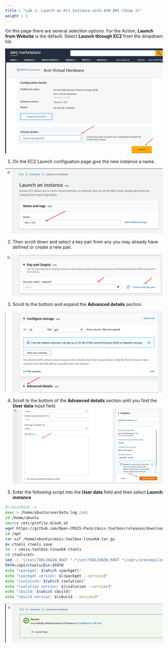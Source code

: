 ```yaml
---
title : "Lab 2: Launch an EC2 Instance with AVH AMI (Step 3)"
weight : 3
---
```


On this page there are several selection options. For the Action, **Launch from Website** is the default. Select **Launch through EC2** from the dropdown list.


![avh_overview](/static/marketplace-11.png)

1. On the EC2 Launch configuation page give the new instance a name.

![avh_overview](/static/marketplace-12.png)

2. Then scroll down and select a key pair from any you may already have defined or create a new pair.

![avh_overview](/static/marketplace-13.png)

3. Scroll to the bottom and expand the **Advanced details** section.

![avh_overview](/static/marketplace-14.png)

4. Scroll to the bottom of the **Advanced details** section until you find the **User data** input field.
![avh_overview](/static/marketplace-15.png)

5. Enter the following script into the **User data** field and then select **Launch instance**

```bash
#!/bin/bash -x
exec > /home/ubuntu/userdata.log 2>&1
cd /home/ubuntu
source /etc/profile.d/avh.sh
wget https://github.com/Open-CMSIS-Pack/cmsis-toolbox/releases/download/1.2.0/cmsis-toolbox-linux64.tar.gz
cd /opt
tar xzf /home/ubuntu/cmsis-toolbox-linux64.tar.gz
mv ctools ctools.save
ln -s cmsis-toolbox-linux64 ctools
cd ctools/etc
sed -i 's/set(TOOLCHAIN_ROOT ".*/set(TOOLCHAIN_ROOT "\/opt\/armcompiler\/bin")/' AC6.6.18.0.cmake
PATH=/opt/ctools/bin:$PATH
echo "cpackget: $(which cpackget)"
echo "cpackget version: $(cpackget --version)"
echo "csolution: $(which csolution)"
echo "csolution version: $(csolution --version)"
echo "cbuild: $(which cbuild)"
echo "cbuild version: $(cbuild --version)"
```

![avh_overview](/static/marketplace-16.png)

